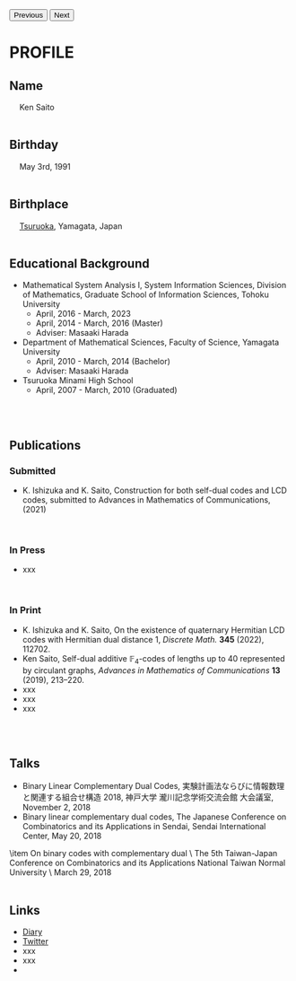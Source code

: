 <script type="text/javascript" async src="https://cdnjs.cloudflare.com/ajax/libs/mathjax/2.7.7/MathJax.js?config=TeX-MML-AM_CHTML">
</script>
<script type="text/x-mathjax-config">
 MathJax.Hub.Config({
 tex2jax: {
 inlineMath: [['$', '$'] ],
 displayMath: [ ['$$','$$'], ["\\[","\\]"] ]
 }
 });
</script>

<div id="pdf-viewer">

<script>
  // pdf.jsの読み込み
  const pdfjsLib = require('pdfjs-dist');

  // 表示するPDFファイルのURL
  const url = '20230510_cv_ksaito.pdf';

  // ページ番号
  let currentPageNumber = 1;

  // PDFを表示するための関数
  function renderPDF() {
    const container = document.getElementById('pdf-viewer');

    pdfjsLib.getDocument(url).promise.then(pdfDoc => {
      // ページを取得
      pdfDoc.getPage(currentPageNumber).then(page => {
        const viewport = page.getViewport({ scale: 1.5 });
        const canvas = document.createElement('canvas');
        const context = canvas.getContext('2d');

        canvas.height = viewport.height;
        canvas.width = viewport.width;
        container.appendChild(canvas);

        // ページの描画
        const renderContext = {
          canvasContext: context,
          viewport: viewport,
        };
        page.render(renderContext);
      });
    });
  }

  // 前のページに移動するための関数
  function goPreviousPage() {
    if (currentPageNumber > 1) {
      currentPageNumber--;
      renderPDF();
    }
  }

  // 次のページに移動するための関数
  function goNextPage() {
    pdfjsLib.getDocument(url).promise.then(pdfDoc => {
      if (currentPageNumber < pdfDoc.numPages) {
        currentPageNumber++;
        renderPDF();
      }
    });
  }

  // 初期表示
  renderPDF();
</script>

 
</div>
<button onclick="goPreviousPage()">Previous</button>
<button onclick="goNextPage()">Next</button>



 
# PROFILE
## Name
&emsp; Ken Saito
<br>
<br>

## Birthday
&emsp; May 3rd, 1991
<br>
<br>

## Birthplace
&emsp; [Tsuruoka](https://www.city.tsuruoka.lg.jp/), Yamagata, Japan
<br>
<br>


## Educational Background
- Mathematical System Analysis I, System Information Sciences, Division of Mathematics, Graduate School of Information Sciences, Tohoku University
  * April, 2016 - March, 2023
  * April, 2014 - March, 2016 (Master)
  * Adviser: Masaaki Harada
- Department of Mathematical Sciences, Faculty of Science, Yamagata University
  * April, 2010 - March, 2014 (Bachelor)
  * Adviser: Masaaki Harada
- Tsuruoka Minami High School
  * April, 2007 - March, 2010 (Graduated)
<br />
<br />



## Publications
### Submitted
- K. Ishizuka and K. Saito, Construction for both self-dual codes and LCD codes, submitted to Advances in Mathematics of Communications, (2021)
<br />


### In Press
- xxx
<br />


### In Print
- K. Ishizuka and K. Saito, On the existence of quaternary Hermitian LCD codes with Hermitian dual distance $1$,
  *Discrete Math.* **345** (2022), 112702.
- Ken Saito, Self-dual additive $\mathbb{F}_4$-codes of lengths up to $40$ represented by circulant graphs, *Advances in Mathematics of Communications* **13** (2019), 213–220.
- xxx
- xxx
- xxx
<br />
<br />


## Talks
- Binary Linear Complementary Dual Codes, 実験計画法ならびに情報数理と関連する組合せ構造 2018, 神戸大学 瀧川記念学術交流会館 大会議室, November 2, 2018
- Binary linear complementary dual codes, The Japanese Conference on Combinatorics and its Applications in Sendai, Sendai International Center, May 20, 2018


\item On binary codes with complementary dual \\
The 5th Taiwan-Japan Conference on Combinatorics and its Applications
National Taiwan Normal University \\
March 29, 2018
<br />
<br />


## Links
- [Diary](https://acrobat.adobe.com/link/review?uri=urn:aaid:scds:US:fbaadbdb-fd98-3b5c-898d-9f0b6bb4278e)
- [Twitter](https://twitter.com/ksaito495)
- xxx
- xxx
- 
